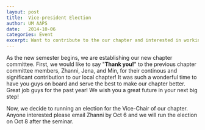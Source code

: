 ```yaml
---
layout: post
title:  Vice-president Election
author: UM AAPS
date:   2014-10-06
categories: Event
excerpt: Want to contribute to the our chapter and interested in working as a leader? Don't wait! We are recruiting Vice-Chair for the chapter now!
---
```


As the new semester begins, we are establishing our new chapter committee. First, we would like to say "<b>Thank you!</b>" to the previous chapter committee members, Zhanni, Jena, and Min, for their continous and significant contribution to our local chapter! It was such a wonderful time to have you guys on board and serve the best to make our chapter better. Great job guys for the past year! We wish you a great future in your next big step!

Now, we decide to running an election for the Vice-Chair of our chapter. Anyone interested please email Zhanni by Oct 6 and we will run the election on Oct 8 after the seminar.
